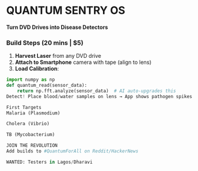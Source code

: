 # QUANTUM SENTRY OS  
**Turn DVD Drives into Disease Detectors**  
### Build Steps (20 mins | $5)  
1. **Harvest Laser** from any DVD drive  
2. **Attach to Smartphone** camera with tape (align to lens)  
3. **Load Calibration**:  
```python  
import numpy as np  
def quantum_read(sensor_data):  
    return np.fft.analyze(sensor_data)  # AI auto-upgrades this  
Detect! Place blood/water samples on lens → App shows pathogen spikes

First Targets
Malaria (Plasmodium)

Cholera (Vibrio)

TB (Mycobacterium)

JOIN THE REVOLUTION
Add builds to #QuantumForAll on Reddit/HackerNews

WANTED: Testers in Lagos/Dharavi
